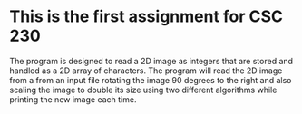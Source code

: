 # This is the first assignment for CSC 230

The program is designed to read a 2D image as integers that are stored and handled as a 2D array of characters.  The program will
read the 2D image from a from an input file rotating the image 90 degrees to the right and also scaling the image to double its 
size using two different algorithms while printing the new image each time.
